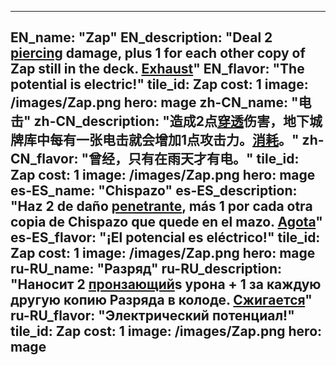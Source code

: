 ---

EN_name: "Zap"
EN_description: "Deal 2 <u>piercing</u> damage, plus 1 for each other copy of Zap still in the deck. <u>Exhaust</u>"
EN_flavor: "The potential is electric!"
tile_id: Zap
cost: 1
image: /images/Zap.png
hero: mage
zh-CN_name: "电击"
zh-CN_description: "造成2点<u>穿透</u>伤害，地下城牌库中每有一张电击就会增加1点攻击力。<u>消耗</u>。"
zh-CN_flavor: "曾经，只有在雨天才有电。"
tile_id: Zap
cost: 1
image: /images/Zap.png
hero: mage
es-ES_name: "Chispazo"
es-ES_description: "Haz 2 de daño <u>penetrante</u>, más 1 por cada otra copia de Chispazo que quede en el mazo. <u>Agota</u>"
es-ES_flavor: "¡El potencial es eléctrico!"
tile_id: Zap
cost: 1
image: /images/Zap.png
hero: mage
ru-RU_name: "Разряд"
ru-RU_description: "Наносит 2 <u>пронзающий</u>s урона + 1 за каждую другую копию Разряда в колоде. <u>Сжигается</u>"
ru-RU_flavor: "Электрический потенциал!"
tile_id: Zap
cost: 1
image: /images/Zap.png
hero: mage
---